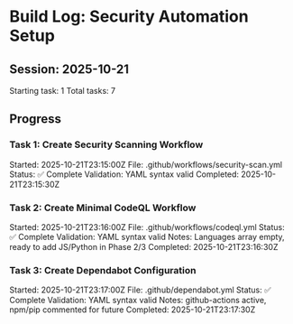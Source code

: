 # Build Log: Security Automation Setup

## Session: 2025-10-21
Starting task: 1
Total tasks: 7

## Progress

### Task 1: Create Security Scanning Workflow
Started: 2025-10-21T23:15:00Z
File: .github/workflows/security-scan.yml
Status: ✅ Complete
Validation: YAML syntax valid
Completed: 2025-10-21T23:15:30Z

### Task 2: Create Minimal CodeQL Workflow
Started: 2025-10-21T23:16:00Z
File: .github/workflows/codeql.yml
Status: ✅ Complete
Validation: YAML syntax valid
Notes: Languages array empty, ready to add JS/Python in Phase 2/3
Completed: 2025-10-21T23:16:30Z

### Task 3: Create Dependabot Configuration
Started: 2025-10-21T23:17:00Z
File: .github/dependabot.yml
Status: ✅ Complete
Validation: YAML syntax valid
Notes: github-actions active, npm/pip commented for future
Completed: 2025-10-21T23:17:30Z

